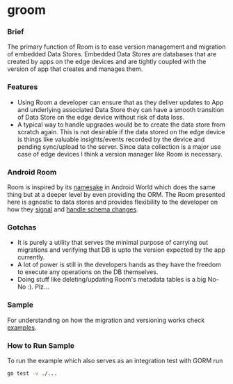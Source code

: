 # groom

### Brief
The primary function of Room is to ease version management and migration of embedded Data Stores.
Embedded Data Stores are databases that are created by apps on the edge devices and are tightly coupled with the
version of app that creates and manages them.

### Features
* Using Room a developer can ensure that as they deliver updates to App and underlying associated Data Store they can
have a smooth transition of Data Store on the edge device without risk of data loss.  
* A typical way to handle upgrades would be to create the data store from scratch again. This is not desirable if the
data stored on the edge device is things like valuable insights/events recorded by the device and pending sync/upload to the
server. Since data collection is a major use case of edge devices I think a version manager like Room is necessary.

### Android Room
Room is inspired by its [namesake](https://developer.android.com/training/data-storage/room) in Android World which does the same thing but at a deeper level by even providing the ORM.
The Room presented here is agnostic to data stores and provides flexibility to the developer on how they [signal](https://github.com/gamble09/groom/blob/master/orm/orm.go#L31) and [handle schema changes](https://github.com/gamble09/groom/blob/master/orm/orm.go#L36).

### Gotchas
* It is purely a utility that serves the minimal purpose of carrying out migrations and verifying that DB is upto the version expected by the app currently.  
* A lot of power is still in the developers hands as they have the freedom to execute any operations on the DB themselves.
* Doing stuff like deleting/updating Room's metadata tables is a big No-No :). Plz...

### Sample
For understanding on how the migration and versioning works check [examples](https://github.com/gamble09/groom/tree/master/example).  

### How to Run Sample
To run the example which also serves as an integration test with GORM run
```sh
go test -v ./...
```

